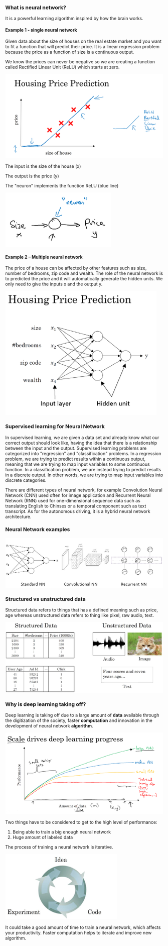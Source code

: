 ### What is neural network?

It is a powerful learning algorithm inspired by how the brain works.

#### Example 1 - single neural network

Given data about the size of houses on the real estate market and you want to fit a function that will
predict their price. It is a linear regression problem because the price as a function of size is a continuous
output.

We know the prices can never be negative so we are creating a function called Rectified Linear Unit (ReLU)
which starts at zero.

![housing price prediction](https://raw.githubusercontent.com/seanliu96/deeplearning.ai/master/COURSE%201%20Neural%20Networks%20and%20Deep%20Learning/week1/Introduction%20to%20Deep%20Learning/images/housing%20price%20prediction.PNG)

The input is the size of the house (x)

The output is the price (y)

The "neuron" implements the function ReLU (blue line)

![single neural network](https://raw.githubusercontent.com/seanliu96/deeplearning.ai/master/COURSE%201%20Neural%20Networks%20and%20Deep%20Learning/week1/Introduction%20to%20Deep%20Learning/images/single%20neural%20network.PNG)

#### Example 2 – Multiple neural network

The price of a house can be affected by other features such as size, number of bedrooms, zip code and
wealth. The role of the neural network is to predicted the price and it will automatically generate the
hidden units. We only need to give the inputs x and the output y.

![housing price prediction2](https://raw.githubusercontent.com/seanliu96/deeplearning.ai/master/COURSE%201%20Neural%20Networks%20and%20Deep%20Learning/week1/Introduction%20to%20Deep%20Learning/images/housing%20price%20prediction2.PNG)



### Supervised learning for Neural Network

In supervised learning, we are given a data set and already know what our correct output should look like,
having the idea that there is a relationship between the input and the output.
Supervised learning problems are categorized into "regression" and "classification" problems. In a
regression problem, we are trying to predict results within a continuous output, meaning that we are
trying to map input variables to some continuous function. In a classification problem, we are instead
trying to predict results in a discrete output. In other words, we are trying to map input variables into
discrete categories.

There are different types of neural network, for example Convolution Neural Network (CNN) used often
for image application and Recurrent Neural Network (RNN) used for one-dimensional sequence data
such as translating English to Chinses or a temporal component such as text transcript. As for the
autonomous driving, it is a hybrid neural network architecture.

### Neural Network examples

![neural network examples](https://raw.githubusercontent.com/seanliu96/deeplearning.ai/master/COURSE%201%20Neural%20Networks%20and%20Deep%20Learning/week1/Introduction%20to%20Deep%20Learning/images/nn%20examples.PNG)

### Structured vs unstructured data

Structured data refers to things that has a defined meaning such as price, age whereas unstructured
data refers to thing like pixel, raw audio, text.

![structured vs unstructured data](https://raw.githubusercontent.com/seanliu96/deeplearning.ai/master/COURSE%201%20Neural%20Networks%20and%20Deep%20Learning/week1/Introduction%20to%20Deep%20Learning/images/structured%20data%20vs%20unstructured%20data.PNG)

### Why is deep learning taking off?

Deep learning is taking off due to a large amount of **data** available through the digitization of the society, faster **computation** and innovation in the development of neural network **algorithm**.

![scale drives deep learning progress](https://raw.githubusercontent.com/seanliu96/deeplearning.ai/master/COURSE%201%20Neural%20Networks%20and%20Deep%20Learning/week1/Introduction%20to%20Deep%20Learning/images/scale%20drives%20deep%20learning%20progress.PNG)

Two things have to be considered to get to the high level of performance:

1. Being able to train a big enough neural network
2. Huge amount of labeled data


The process of training a neural network is iterative.

![idea code experiment](https://raw.githubusercontent.com/seanliu96/deeplearning.ai/master/COURSE%201%20Neural%20Networks%20and%20Deep%20Learning/week1/Introduction%20to%20Deep%20Learning/images/idea%20code%20experiment.PNG)

It could take a good amount of time to train a neural network, which affects your productivity. Faster computation helps to iterate and improve new algorithm.




